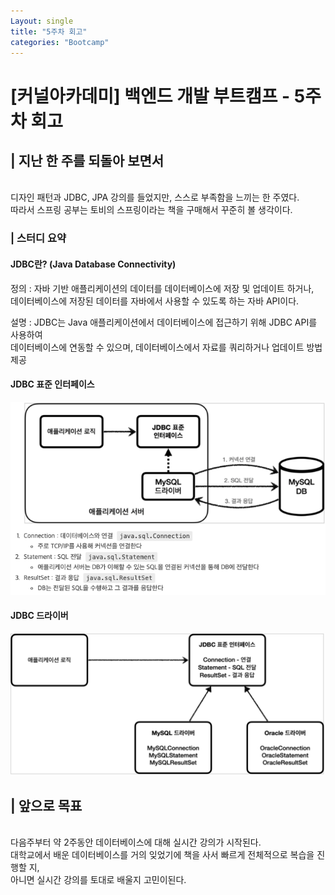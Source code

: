 ```yaml
---
Layout: single
title: "5주차 회고"
categories: "Bootcamp"
---
```


# [커널아카데미] 백엔드 개발 부트캠프 - 5주차 회고

## | 지난 한 주를 되돌아 보면서

<br>
디자인 패턴과 JDBC, JPA 강의를 들었지만, 스스로 부족함을 느끼는 한 주였다. <br>
따라서 스프링 공부는 토비의 스프링이라는 책을 구매해서 꾸준히 볼 생각이다. <br>

### | 스터디 요약 ###

#### JDBC란? (Java Database Connectivity)

정의 : 자바 기반 애플리케이션의 데이터를 데이터베이스에 저장 및 업데이트 하거나, <br>
데이터베이스에 저장된 데이터를 자바에서 사용할 수 있도록 하는 자바 API이다.

설명 : JDBC는 Java 애플리케이션에서 데이터베이스에 접근하기 위해 JDBC API를 사용하여 <br>
데이터베이스에 연동할 수 있으며, 데이터베이스에서 자료를 쿼리하거나 업데이트 방법 제공 

#### JDBC 표준 인터페이스
![JDBC interface](/assets/images/JDBC%20interface)


#### JDBC 드라이버
![JDBC driver.png](../assets/images/JDBC%20driver.png)

## | 앞으로 목표

<br>
다음주부터 약 2주동안 데이터베이스에 대해 실시간 강의가 시작된다.<br>
대학교에서 배운 데이터베이스를 거의 잊었기에 책을 사서 빠르게 전체적으로 복습을 진행할 지,<br>
아니면 실시간 강의를 토대로 배울지 고민이된다.